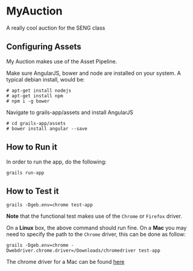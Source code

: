 MyAuction
=======

A really cool auction for the SENG class

## Configuring Assets ##
My Auction makes use of the Asset Pipeline.

Make sure AngularJS, bower and node are installed on your system. A typical debian install, would be:

    # apt-get install nodejs
    # apt-get install npm
    # npm i -g bower
    
Navigate to grails-app/assets and install AngularJS

    # cd grails-app/assets
    # bower install angular --save

## How to Run it ##
In order to run the app, do the following:

    grails run-app

## How to Test it ##

    grails -Dgeb.env=chrome test-app

**Note** that the functional test makes use of the `Chrome` or `Firefox`
driver. 

On a **Linux** box, the above command should run fine. On a **Mac** you may
need to specify the path to the `Chrome` driver, this can be done as follow:

    grails -Dgeb.env=chrome -Dwebdriver.chrome.driver=/Downloads/chromedriver test-app

The chrome driver for a Mac can be found [here](http://chromedriver.storage.googleapis.com/index.html?path=2.14/)

